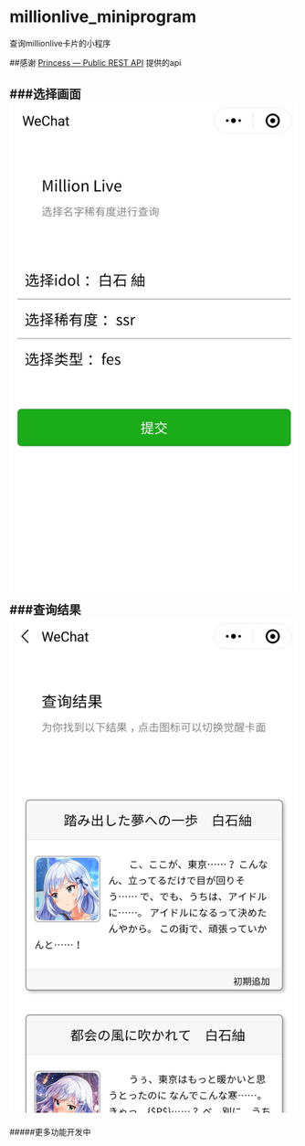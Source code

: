 # millionlive_miniprogram
查询millionlive卡片的小程序

##感谢 [Princess — Public REST API](https://api.matsurihi.me/docs/) 提供的api


###选择画面
![选择画面](./screenshots/选择画面.jpg "查询")
###查询结果
![查询结果](./screenshots/查询结果.jpg "结果")
-----
#####更多功能开发中